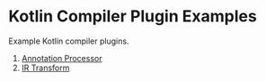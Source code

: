 # Kotlin Compiler Plugin Examples

Example Kotlin compiler plugins.

1. [Annotation Processor](annotation-processor)
1. [IR Transform](ir-transform)
